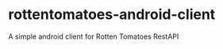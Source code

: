 rottentomatoes-android-client
=============================

A simple android client for Rotten Tomatoes RestAPI
